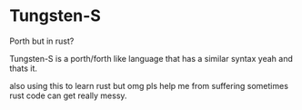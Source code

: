 # Tungsten-S
Porth but in rust?

Tungsten-S is a porth/forth like language that has a similar syntax
yeah and thats it.

also using this to learn rust
but omg pls help me from suffering sometimes rust code can get
really messy.
